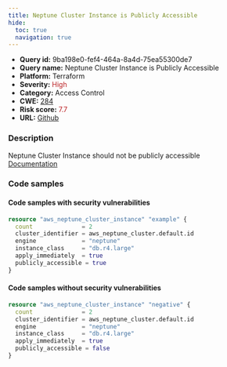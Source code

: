 ```yaml
---
title: Neptune Cluster Instance is Publicly Accessible
hide:
  toc: true
  navigation: true
---
```


<style>
  .highlight .hll {
    background-color: #ff171742;
  }
  .md-content {
    max-width: 1100px;
    margin: 0 auto;
  }
</style>

-   **Query id:** 9ba198e0-fef4-464a-8a4d-75ea55300de7
-   **Query name:** Neptune Cluster Instance is Publicly Accessible
-   **Platform:** Terraform
-   **Severity:** <span style="color:#bb2124">High</span>
-   **Category:** Access Control
-   **CWE:** <a href="https://cwe.mitre.org/data/definitions/284.html" onclick="newWindowOpenerSafe(event, 'https://cwe.mitre.org/data/definitions/284.html')">284</a>
-   **Risk score:** <span style="color:#bb2124">7.7</span>
-   **URL:** [Github](https://github.com/Checkmarx/kics/tree/master/assets/queries/terraform/aws/neptune_cluster_instance_is_publicly_accessible)

### Description
Neptune Cluster Instance should not be publicly accessible<br>
[Documentation](https://registry.terraform.io/providers/hashicorp/aws/latest/docs/resources/neptune_cluster_instance#publicly_accessible)

### Code samples
#### Code samples with security vulnerabilities
```tf title="Positive test num. 1 - tf file" hl_lines="7"
resource "aws_neptune_cluster_instance" "example" {
  count              = 2
  cluster_identifier = aws_neptune_cluster.default.id
  engine             = "neptune"
  instance_class     = "db.r4.large"
  apply_immediately  = true
  publicly_accessible = true
}

```


#### Code samples without security vulnerabilities
```tf title="Negative test num. 1 - tf file"
resource "aws_neptune_cluster_instance" "negative" {
  count              = 2
  cluster_identifier = aws_neptune_cluster.default.id
  engine             = "neptune"
  instance_class     = "db.r4.large"
  apply_immediately  = true
  publicly_accessible = false
}

```

